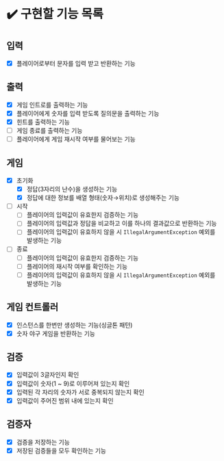 # ✔️ 구현할 기능 목록

## 입력

- [x] 플레이어로부터 문자를 입력 받고 반환하는 기능

## 출력

- [x] 게임 인트로를 출력하는 기능
- [x] 플레이어에게 숫자를 입력 받도록 질의문을 출력하는 기능
- [x] 힌트를 출력하는 기능
- [ ] 게임 종료를 출력하는 기능
- [ ] 플레이어에게 게임 재시작 여부를 물어보는 기능

## 게임

- [x] 초기화
    - [x] 정답(3자리의 난수)을 생성하는 기능
    - [x] 정답에 대한 정보를 배열 형태(숫자→위치)로 생성해주는 기능
- [ ] 시작
    - [ ] 플레이어의 입력값이 유효한지 검증하는 기능
    - [ ] 플레이어의 입력값과 정답을 비교하고 이를 하나의 결과값으로 반환하는 기능
    - [ ] 플레이어의 입력값이 유효하지 않을 시 `IllegalArgumentException` 예외를 발생하는 기능
- [ ] 종료
    - [ ] 플레이어의 입력값이 유효한지 검증하는 기능
    - [ ] 플레이어의 재시작 여부를 확인하는 기능
    - [ ] 플레이어의 입력값이 유효하지 않을 시 `IllegalArgumentException` 예외를 발생하는 기능

## 게임 컨트롤러

- [x] 인스턴스를 한번만 생성하는 기능(싱글톤 패턴)
- [x] 숫자 야구 게임을 반환하는 기능

## 검증

- [x] 입력값이 3글자인지 확인
- [x] 입력값이 숫자(1 ~ 9)로 이루어져 있는지 확인
- [x] 입력된 각 자리의 숫자가 서로 중복되지 않는지 확인
- [x] 입력값이 주어진 범위 내에 있는지 확인

## 검증자

- [x] 검증을 저장하는 기능
- [x] 저장된 검증들을 모두 확인하는 기능
